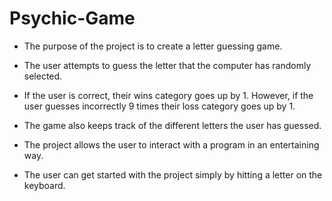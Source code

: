 # Psychic-Game

* The purpose of the project is to create a letter guessing game.
* The user attempts to guess the letter that the computer has randomly selected.
* If the user is correct, their wins category goes up by 1. However, if the user guesses incorrectly 9 times their loss category goes up by 1. 
* The game also keeps track of the different letters the user has guessed.

* The project allows the user to interact with a program in an entertaining way.

* The user can get started with the project simply by hitting a letter on the keyboard.